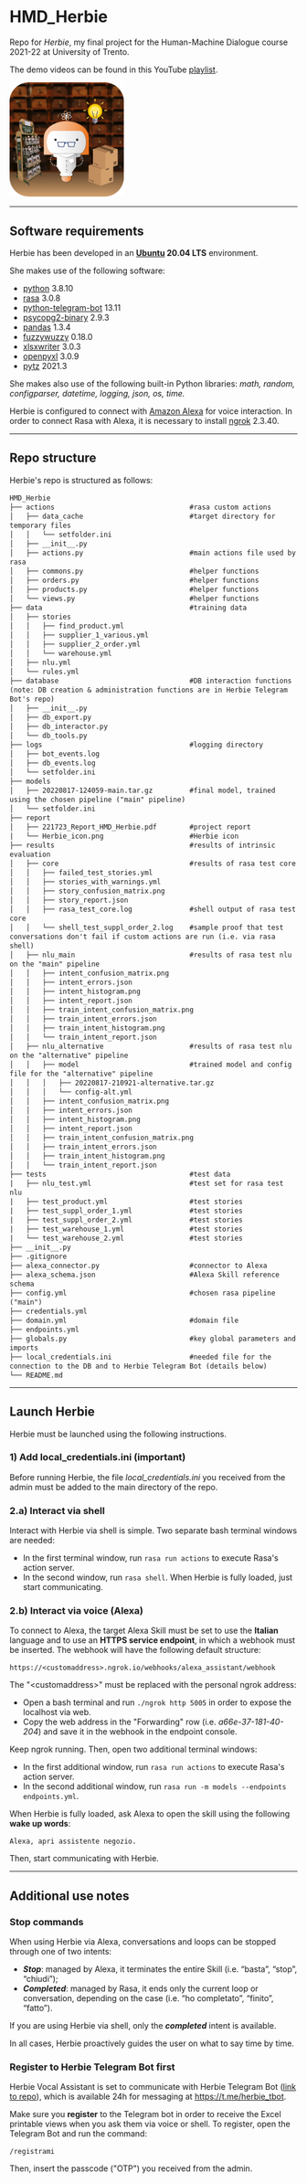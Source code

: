 # HMD_Herbie
Repo for *Herbie*, my final project for the Human-Machine Dialogue course 2021-22 at University of Trento.

The demo videos can be found in this YouTube [playlist](https://youtube.com/playlist?list=PLGwHqTQjI-2jbNqkYMIFJd--Elyg_0yfa).

<img src="./report/Herbie_icon.png" alt="drawing" width="200"/>

---

## Software requirements
Herbie has been developed in an **[Ubuntu](https://ubuntu.com/) 20.04 LTS** environment.

She makes use of the following software:
* [python](https://www.python.org/downloads/) 3.8.10
* [rasa](https://rasa.com/) 3.0.8
* [python-telegram-bot](https://github.com/python-telegram-bot/python-telegram-bot) 13.11
* [psycopg2-binary](https://pypi.org/project/psycopg2/) 2.9.3
* [pandas](https://pandas.pydata.org/) 1.3.4
* [fuzzywuzzy](https://pypi.org/project/fuzzywuzzy/) 0.18.0
* [xlsxwriter](https://xlsxwriter.readthedocs.io/) 3.0.3
* [openpyxl](https://pypi.org/project/openpyxl/) 3.0.9
* [pytz](https://pypi.org/project/pytz/) 2021.3

She makes also use of the following built-in Python libraries: *math, random, configparser, datetime, logging, json, os, time.*

Herbie is configured to connect with [Amazon Alexa](https://developer.amazon.com/it-IT/alexa/alexa-skills-kit) for voice interaction. In order to connect Rasa with Alexa, it is necessary to install [ngrok](https://ngrok.com/) 2.3.40.

---

## Repo structure
Herbie's repo is structured as follows:

```
HMD_Herbie
├── actions                                 #rasa custom actions
│   ├── data_cache                          #target directory for temporary files
│   │   └── setfolder.ini
│   ├── __init__.py
│   ├── actions.py                          #main actions file used by rasa
│   ├── commons.py                          #helper functions
│   ├── orders.py                           #helper functions
│   ├── products.py                         #helper functions
│   └── views.py                            #helper functions
├── data                                    #training data
│   ├── stories
│   │   ├── find_product.yml
│   │   ├── supplier_1_various.yml
│   │   ├── supplier_2_order.yml
│   │   └── warehouse.yml
│   ├── nlu.yml
│   └── rules.yml
├── database                                #DB interaction functions (note: DB creation & administration functions are in Herbie Telegram Bot's repo)
│   ├── __init__.py
│   ├── db_export.py
│   ├── db_interactor.py
│   └── db_tools.py
├── logs                                    #logging directory
│   ├── bot_events.log
│   ├── db_events.log
│   └── setfolder.ini
├── models
│   ├── 20220817-124059-main.tar.gz         #final model, trained using the chosen pipeline ("main" pipeline)
│   └── setfolder.ini
├── report
│   ├── 221723_Report_HMD_Herbie.pdf        #project report
|   └── Herbie_icon.png                     #Herbie icon
├── results                                 #results of intrinsic evaluation
│   ├── core                                #results of rasa test core
│   │   ├── failed_test_stories.yml
│   │   ├── stories_with_warnings.yml
│   │   ├── story_confusion_matrix.png
│   │   ├── story_report.json
│   │   ├── rasa_test_core.log              #shell output of rasa test core
│   │   └── shell_test_suppl_order_2.log    #sample proof that test conversations don't fail if custom actions are run (i.e. via rasa shell)
│   ├── nlu_main                            #results of rasa test nlu on the "main" pipeline
│   │   ├── intent_confusion_matrix.png
│   │   ├── intent_errors.json
│   │   ├── intent_histogram.png
│   │   ├── intent_report.json
│   │   ├── train_intent_confusion_matrix.png
│   │   ├── train_intent_errors.json
│   │   ├── train_intent_histogram.png
│   │   └── train_intent_report.json
│   ├── nlu_alternative                     #results of rasa test nlu on the "alternative" pipeline
│   │   ├── model                           #trained model and config file for the "alternative" pipeline
│   │   │   ├── 20220817-210921-alternative.tar.gz
│   │   │   └── config-alt.yml
│   │   ├── intent_confusion_matrix.png
│   │   ├── intent_errors.json
│   │   ├── intent_histogram.png
│   │   ├── intent_report.json
│   │   ├── train_intent_confusion_matrix.png
│   │   ├── train_intent_errors.json
│   │   ├── train_intent_histogram.png
│   │   └── train_intent_report.json
├── tests                                   #test data
|   ├── nlu_test.yml                        #test set for rasa test nlu
|   ├── test_product.yml                    #test stories
|   ├── test_suppl_order_1.yml              #test stories
|   ├── test_suppl_order_2.yml              #test stories
|   ├── test_warehouse_1.yml                #test stories
|   └── test_warehouse_2.yml                #test stories
├── __init__.py
├── .gitignore
├── alexa_connector.py                      #connector to Alexa
├── alexa_schema.json                       #Alexa Skill reference schema
├── config.yml                              #chosen rasa pipeline ("main")
├── credentials.yml
├── domain.yml                              #domain file
├── endpoints.yml
├── globals.py                              #key global parameters and imports
├── local_credentials.ini                   #needed file for the connection to the DB and to Herbie Telegram Bot (details below)
└── README.md
```

---

## Launch Herbie
Herbie must be launched using the following instructions.

### 1) Add local_credentials.ini (important)
Before running Herbie, the file *local_credentials.ini* you received from the admin must be added to the main directory of the repo.

### 2.a) Interact via shell
Interact with Herbie via shell is simple. Two separate bash terminal windows are needed:
* In the first terminal window, run ```rasa run actions``` to execute Rasa's action server.
* In the second window, run ```rasa shell```. When Herbie is fully loaded, just start communicating.

### 2.b) Interact via voice (Alexa)

To connect to Alexa, the target Alexa Skill must be set to use the **Italian** language and to use an **HTTPS service endpoint**, in which a webhook must be inserted. The webhook will have the following default structure:
```
https://<customaddress>.ngrok.io/webhooks/alexa_assistant/webhook
```
The "\<customaddress\>" must be replaced with the personal ngrok address:
* Open a bash terminal and run ```./ngrok http 5005``` in order to expose the localhost via web.
* Copy the web address in the "Forwarding" row (i.e. *a66e-37-181-40-204*) and save it in the webhook in the endpoint console.

Keep ngrok running. Then, open two additional terminal windows:
* In the first additional window, run ```rasa run actions``` to execute Rasa's action server.
* In the second additional window, run ```rasa run -m models --endpoints endpoints.yml```.

When Herbie is fully loaded, ask Alexa to open the skill using the following **wake up words**:
```
Alexa, apri assistente negozio.
```
Then, start communicating with Herbie.

---

## Additional use notes
### Stop commands
When using Herbie via Alexa, conversations and loops can be stopped through one of two intents: 
* ***Stop***: managed by Alexa, it terminates the entire Skill (i.e. “basta”, “stop”, “chiudi”);
* ***Completed***: managed by Rasa, it ends only the current loop or conversation, depending on the case (i.e. “ho completato”, “finito”, “fatto”).

If you are using Herbie via shell, only the ***completed*** intent is available.

In all cases, Herbie proactively guides the user on what to say time by time.

### Register to Herbie Telegram Bot first
Herbie Vocal Assistant is set to communicate with Herbie Telegram Bot ([link to repo](https://github.com/ftrono/Herbie_Tbot)), which is available 24h for messaging at https://t.me/herbie_tbot. 

Make sure you **register** to the Telegram bot in order to receive the Excel printable views when you ask them via voice or shell. To register, open the Telegram Bot and run the command:
```
/registrami
```
Then, insert the passcode ("OTP") you received from the admin.

